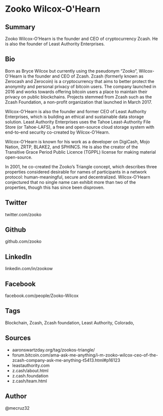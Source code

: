 # Zooko Wilcox-O'Hearn

## Summary
Zooko Wilcox-O'Hearn is the founder and CEO of cryptocurrency Zcash. He is also the founder of Least Authority Enterprises.

## Bio
Born as Bryce Wilcox but currently using the pseudonym “Zooko”, Wilcox-O'Hearn is the founder and CEO of Zcash. Zcash (formerly known as Zerocash and Zerocoin) is a cryptocurrency that aims to better protect the anonymity and personal privacy of bitcoin users. The company launched in 2016 and works towards offering bitcoin users a place to maintain their privacy on public blockchains. Projects stemmed from Zcash such as the Zcash Foundation, a non-profit organization that launched in March 2017. 

Wilcox-O'Hearn is also the founder and former CEO of Least Authority Enterprises, which is building an ethical and sustainable data storage solution. Least Authority Enterprises uses the Tahoe Least-Authority File Store (or Tahoe-LAFS), a free and open-source cloud storage system with end-to-end security co-created by Wilcox-O'Hearn.

Wilcox-O'Hearn is known for his work as a developer on DigiCash, Mojo Nation, ZRTP, BLAKE2, and SPHINCS. He is also the creator of the Transitive Grace Period Public Licence (TGPPL) license for making material open-source.

In 2001, he co-created the Zooko’s Triangle concept, which describes three properties considered desirable for names of participants in a network protocol: human-meaningful, secure and decentralized. Wilcox-O'Hearn conjectured that no single name can exhibit more than two of the properties, though this has since been disproven.

## Twitter
twitter.com/zooko

## Github
github.com/zooko

## LinkedIn
linkedin.com/in/zookow

## Facebook
facebook.com/people/Zooko-Wilcox

## Tags
Blockchain, Zcash, Zcash foundation, Least Authority, Colorado,

## Sources
- aaronswartzday.org/tag/zookos-triangle/
- forum.bitcoin.com/ama-ask-me-anything/i-m-zooko-wilcox-ceo-of-the-zcash-company-ask-me-anything-t5413.html#p16123
- leastauthority.com
- z.cash/about.html
- z.cash.foundation 
- z.cash/team.html

## Author
@mecruz32

